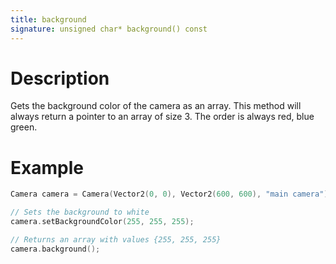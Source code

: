 ```yaml
---
title: background
signature: unsigned char* background() const
---
```


# Description
Gets the background color of the camera as an array. This method will always return a pointer to an array of size 3. The order is always red, blue green.


# Example
``` c++
Camera camera = Camera(Vector2(0, 0), Vector2(600, 600), "main camera");

// Sets the background to white
camera.setBackgroundColor(255, 255, 255); 

// Returns an array with values {255, 255, 255}
camera.background();
```
